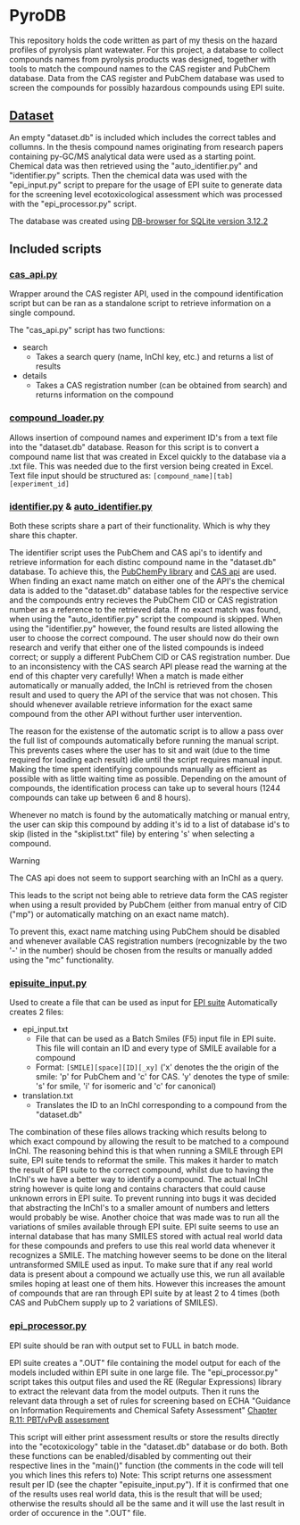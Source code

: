# PyroDB
This repository holds the code written as part of my thesis on the hazard profiles of pyrolysis plant watewater.
For this project, a database to collect compounds names from pyrolysis products was designed, together with tools to match the compound names to the CAS register and PubChem database.
Data from the CAS register and PubChem database was used to screen the compounds for possibly hazardous compounds using EPI suite.

## [Dataset](dataset.db)
An empty "dataset.db" is included which includes the correct tables and collumns. In the thesis compound names originating from research papers containing py-GC/MS analytical data were used as a starting point.
Chemical data was then retrieved using the "auto_identifier.py" and "identifier.py" scripts. Then the chemical data was used with the "epi_input.py" script to prepare for the usage of EPI suite to generate data for the screening level ecotoxicological assessment which was processed with the "epi_processor.py" script.

The database was created using [DB-browser for SQLite version 3.12.2](https://sqlitebrowser.org/dl/)

## Included scripts
### [cas_api.py](scripts/cas_api.py)
Wrapper around the CAS register API, used in the compound identification script but can be ran as a standalone script to retrieve information on a single compound.

The "cas_api.py" script has two functions:
* search
  * Takes a search query (name, InChI key, etc.) and returns a list of results
* details
  * Takes a CAS registration number (can be obtained from search) and returns information on the compound
 
### [compound_loader.py](scripts/compound_loader.py)
Allows insertion of compound names and experiment ID's from a text file into the "dataset.db" database.
Reason for this script is to convert a compound name list that was created in Excel quickly to the database via a .txt file. This was needed due to the first version being created in Excel.
Text file input should be structured as:
`[compound_name][tab][experiment_id]`

### [identifier.py](scripts/identifier.py) & [auto_identifier.py](scripts/auto_identifier.py)
Both these scripts share a part of their functionality. Which is why they share this chapter.

The identifier script uses the PubChem and CAS api's to identify and retrieve information for each distinc compound name in the "dataset.db" database. To achieve this, the [PubChemPy library](https://pubchempy.readthedocs.io) and [CAS api](scripts/cas_api.py) are used.
When finding an exact name match on either one of the API's the chemical data is added to the "dataset.db" database tables for the respective service and the compounds entry recieves the PubChem CID or CAS registration number as a reference to the retrieved data.
If no exact match was found, when using the "auto_identifier.py" script the compound is skipped. When using the "identifier.py" however, the found results are listed allowing the user to choose the correct compound. The user should now do their own research and verify that either one of the listed compounds is indeed correct; or supply a different PubChem CID or CAS registration number. Due to an inconsistency with the CAS search API please read the warning at the end of this chapter very carefully!
When a match is made either automatically or manually added, the InChI is retrieved from the chosen result and used to query the API of the service that was not chosen. This should whenever available retrieve information for the exact same compound from the other API without further user intervention.

The reason for the existense of the automatic script is to allow a pass over the full list of compounds automatically before running the manual script. This prevents cases where the user has to sit and wait (due to the time required for loading each result) idle until the script requires manual input. Making the time spent identifying compounds manually as efficient as possible with as little waiting time as possible.
Depending on the amount of compounds, the identification process can take up to several hours (1244 compounds can take up between 6 and 8 hours).

Whenever no match is found by the automatically matching or manual entry, the user can skip this compound by adding it's id to a list of database id's to skip (listed in the "skiplist.txt" file) by entering 's' when selecting a compound. 

> [!WARNING]
> The CAS api does not seem to support searching with an InChI as a query.
> 
> This leads to the script not being able to retrieve data form the CAS register when using a result provided by PubChem (either from manual entry of CID ("mp") or automatically matching on an exact name match).
> 
> To prevent this, exact name matching using PubChem should be disabled and whenever available CAS registration numbers (recognizable by the two '-' in the number) should be chosen from the results or manually added using the "mc" functionality.

### [episuite_input.py](scripts/episuite_input.py)
Used to create a file that can be used as input for [EPI suite](https://www.epa.gov/tsca-screening-tools/download-epi-suitetm-estimation-program-interface-v411)
Automatically creates 2 files:
* epi_input.txt
  * File that can be used as a Batch Smiles (F5) input file in EPI suite. This file will contain an ID and every type of SMILE available for a compound
  * Format: `[SMILE][space][ID][_xy]` ('x' denotes the the origin of the smile: 'p' for PubChem and 'c' for CAS. 'y' denotes the type of smile: 's' for smile, 'i' for isomeric and 'c' for canonical)
* translation.txt
  * Translates the ID to an InChI corresponding to a compound from the "dataset.db"

The combination of these files allows tracking which results belong to which exact compound by allowing the result to be matched to a compound InChI.
The reasoning behind this is that when running a SMILE through EPI suite, EPI suite tends to reformat the smile. This makes it harder to match the result of EPI suite to the correct compound, whilst due to having the InChI's we have a better way to identify a compound.
The actual InChI string however is quite long and contains characters that could cause unknown errors in EPI suite. To prevent running into bugs it was decided that abstracting the InChI's to a smaller amount of numbers and letters would probably be wise.
Another choice that was made was to run all the variations of smiles available through EPI suite. EPI suite seems to use an internal database that has many SMILES stored with actual real world data for these compounds and prefers to use this real world data whenever it recognizes a SMILE. The matching however seems to be done on the literal untransformed SMILE used as input.
To make sure that if any real world data is present about a compound we actually use this, we run all available smiles hoping at least one of them hits. However this increases the amount of compounds that are ran through EPI suite by at least 2 to 4 times (both CAS and PubChem supply up to 2 variations of SMILES).

### [epi_processor.py](scripts/epi_processor.py)
EPI suite should be ran with output set to FULL in batch mode.

EPI suite creates a ".OUT" file containing the model output for each of the models included within EPI suite in one large file.
The "epi_processor.py" script takes this output files and used the RE (Regular Expressions) library to extract the relevant data from the model outputs. Then it runs the relevant data through a set of rules for screening based on ECHA "Guidance on Information Requirements
and Chemical Safety Assessment" [Chapter R.11: PBT/vPvB assessment](https://www.echa.europa.eu/documents/10162/17224/information_requirements_r11_en.pdf)

This script will either print assessment results or store the results directly into the "ecotoxicology" table in the "dataset.db" database or do both. Both these functions can be enabled/disabled by commenting out their respective lines in the "main()" function (the comments in the code will tell you which lines this refers to)
Note: This script returns one assessment result per ID (see the chapter "episuite_input.py"). If it is confirmed that one of the results uses real world data, this is the result that will be used; otherwise the results should all be the same and it will use the last result in order of occurence in the ".OUT" file.
